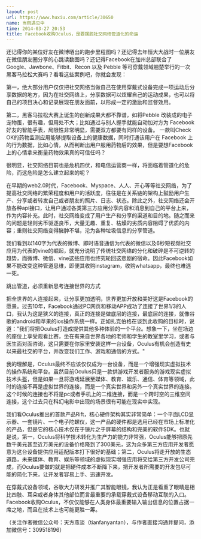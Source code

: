 ```yaml
---
layout: post
url: https://www.huxiu.com/article/30650
name: 当雨遇见伞
time: 2014-03-27 20:53
title: Facebook收购Oculus，是要摆脱社交网络管道化的命运
---
```

还记得你的某位好友在微博晒出的跑步里程图吗？还记得去年恒大大战时一位朋友在微信朋友圈分享的心跳读数图吗？还记得Facebook在加州总部联合了 Google、Jawbone、Fitbit、Recon 以及 Pebble 等可穿戴领域翘楚举行的一次黑客马拉松大赛吗？看看这些案例吧，你就会发现：

第一，绝大部分用户仅仅把社交网络当做自己在使用穿戴式设备完成一项运动后分享数据的地方，因为在社交网络上，分享数据可以炫耀自己的运动成果，也可以将自己的项目决心和记录展现在朋友面前，以形成一定的激励和监督效用。

第二，黑客马拉松大赛上诞生的创新成果大都不靠谱，如将Pebble 改装成的电子宠物蛋，很有趣，但用处不大；比如通过与别人握手就能自动加对方为 Facebook 好友的智能手表，局限性非常明显，需要双方都要有同样的设备。 一款叫Check OK的药物监测应用能够提取设备上的健康数据，同时打通该用户在 Facebook 上的行为数据，比如心情，从而判断出用户服用药物后的效果，但是要想Facebook上的心情拿来衡量药物效果真的可信任吗？

很明显，社交网络目前也是危机四伏，和电信运营商一样，将面临着管道化的危险，而这危险是怎么建立起来的呢？

在早期的web2.0时代，Facebook、Myspace、人人、开心等等社交网络，为了提高社交网络的繁荣程度和用户的活跃度，往往是在关系链的架构上鼓励用户生产、分享或者转发自己或者朋友的照片、日志、状态。除此之外，社交网络还会开放各种api接口，让用户通过各类第三方应用分享内容和消息到自己的平台上来，作为内容补充。此时，社交网络变成了用户生产和分享的渠道和目的地。随之而来的问题是轻则劣币驱逐良币，大量无趣、重复、枯燥的劣质内容阻碍了优质的内容；重则社交网络变得臃肿不堪，沦为各种垃圾信息的分享管道。

我们看到以140字为代表的微博、即时语音通信为代表的微信以及6秒短视频社交应用为代表的vine的崛起，就充分说明了传统社交网络的分化和破碎是不可逆转的趋势，而微博、微信、vine这些应用也终究轮回这悲剧的宿命。因此Facebook如果不能改变这种管道思维，即便其收购instagram，收购whatsapp，最终也难逃一死。

跳出管道，必须重新思考连接世界的方式

把全世界的人连接起来，让分享更加透明，世界更加开放和美好这是Facebook的愿景。过去10年，Facebook通过PC网页和移动APP成功了连接了世界1/3的人口，我认为这是狭义的连接，真正的连接是做底层的连接，最底层的连接，就像谷歌的android和苹果的ios操作系统一样。正如扎克伯格在谈到此收购的目标时，说道："我们将把Oculus打造成提供其他多种体验的一个平台。想象一下，坐在场边的座位上享受观看比赛，坐在有来自世界各地的老师和学生的教室里学习，或者与医生面对面咨询，这只需要在你家里安装这样一台设备，Oculus有机会创造有史以来最社交的平台，并改变我们工作、游戏和通信的方式。"

我的理解是，Oculus最终不应该仅仅成为一台设备，而是一个增强现实虚拟技术的操作系统和平台。虽然目前Oculus只是一款供游戏开发者服务的游戏现实虚拟技术头盔，但是如果一旦将游戏延展至媒体、教育、娱乐、通信、体育等领域，此时的连接不再是虚拟世界的连接，而是一个真实世界和另外一个真实世界的连接。这个时候的连接也不将是pc或者手机上的二维连接，而是一个跨时空的三维空间连接，这个过去只在科幻电影中出现的场景很有可能在现实中实现。

我们看Oculus推出的首款产品Rift，核心硬件架构其实非常简单：一个平面LCD显示器、一套镜片、一个电子陀螺仪，这一产品的硬件都是选用已经在市场上标准化的产品，但是它的核心技术仅在于镜片之于屏幕的结构和完美的软件SDK。也就是说，第一，Oculus将科学技术转化为生产力的能力非常强，Oculus能够把原先数千美元甚至近万美元的设备价格降到了300美元，这为众多第三方应用开发者愿意为这台设备提供应用适配版本打下很好的基础；第二，Oculus将走开放的生态道路，未来媒体、教育、娱乐等领域的虚拟现实增强应用将交给第三方开发公司完成，而Oculus要做的就是把硬件成本不断降下来，把开发者所需要的开发包尽可能的简化下来，让开发者容易上手、迅速开发。

在穿戴式设备领域，谷歌大力研发并推广其智能眼镜，我认为正是看重了眼睛是相比四肢、耳朵或者身体其他部位而言最重要的承载穿戴式设备移动互联的入口。Facebook收购Oculus，不仅仅能够在人类身体最重要输入输出信息的位置占据一席之地，而且在技术上也可能更胜一筹。

（关注作者微信公众号：天方燕谈（tianfanyantan），与作者直接沟通并提问，添加微信号：309518196）

